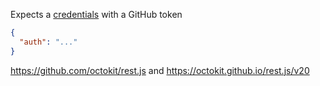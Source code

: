 Expects a [credentials](./creds.json) with a GitHub token

```json
{
  "auth": "..."
}

```

https://github.com/octokit/rest.js and https://octokit.github.io/rest.js/v20